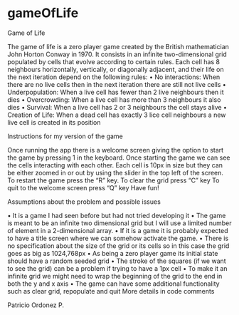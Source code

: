# gameOfLife

Game of Life 

The game of life is a zero player game created by the British mathematician John Horton Conway in 1970.
It consists in an infinite two-dimensional grid populated by cells that evolve according to certain rules.
Each cell has 8 neighbours horizontally, vertically, or diagonally adjacent, and their life on the next iteration depend on the following rules:
•	No interactions: When there are no live cells then in the next iteration there are still not live cells
•	Underpopulation: When a live cell has fewer than 2 live neighbours then it dies
•	Overcrowding: When a live cell has more than 3 neighbours it also dies
•	Survival: When a live cell has 2 or 3 neighbours the cell stays alive
•	Creation of Life: When a dead cell has exactly 3 lice cell neighbours a new live cell is created in its position

Instructions for my version of the game

Once running the app there is a welcome screen giving the option to start the game by pressing 1 in the keyboard.
Once starting the game we can see the cells interacting with each other.
Each cell is 10px in size but they can be either zoomed in or out by using the slider in the top left of the screen.
To restart the game press the “R” key.
To clear the grid press “C” key
To quit to the welcome screen press “Q” key
Have fun!
 

Assumptions about the problem and possible issues


•	It is a game I had seen before but had not tried developing it 
•	The game is meant to be an infinite two dimensional grid but I will use a limited number of element in a 2-dimensional array.
•	If it is a game it is probably expected to have a title screen where we can somehow activate the game.
•	There is no specification about the size of the grid or its cells so in this case the grid goes as big as 1024,768px
•	As being a zero player game its initial state should have a random seeded grid
•	The stroke of the squares (if we want to see the grid) can be a problem if trying to have a 1px cell
•	To make it an infinite grid we might need to wrap the beginning of the grid to the end in both the y and x axis
•	The game can have some additional functionality such as clear grid, repopulate and quit
More details in code comments

Patricio Ordonez P.

